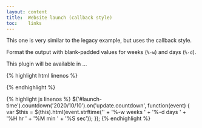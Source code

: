 ```yaml
---
layout: content
title:  Website launch (callback style)
toc:    links
---
```


This one is very similar to the legacy example, but uses the callback style. 

Format the output with blank-padded values for weeks (`%-w`) and days (`%-d`).

<div class="launch-time">
    This plugin will be available in ...
    <div id="launch-time"></div>
</div>

<script type="text/javascript">
    var sixMonths = new Date(new Date().valueOf() + 6 * 30 * 24 * 60 * 60 * 1000);

    $('#launch-time').countdown(sixMonths).on('update.countdown', function(event) {
    var $this = $(this).html(event.strftime(''
        + '<span>%-w</span> weeks '
        + '<span>%-d</span> days '
        + '<span>%H</span> hr '
        + '<span>%M</span> min '
        + '<span>%S</span> sec'));
    });
</script>

{% highlight html linenos %}
<div id="launch-time"></div>
{% endhighlight %}

{% highlight js linenos %}
$('#launch-time').countdown('2020/10/10').on('update.countdown', function(event) {
    var $this = $(this).html(event.strftime(''
        + '<span>%-w</span> weeks '
        + '<span>%-d</span> days '
        + '<span>%H</span> hr '
        + '<span>%M</span> min '
        + '<span>%S</span> sec'));
});
{% endhighlight %}